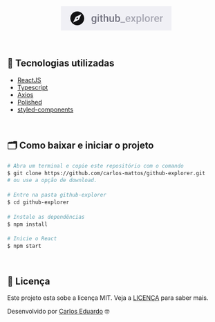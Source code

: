 <p align="center">
    <a href="https://github-explorer-ceam.herokuapp.com" target="_blank">
        <img alt="logo" src="./src/assets/readme.png"/>
     <a/>
</p>

</br>

## 🚀 Tecnologias utilizadas

-  [ReactJS](https://reactjs.org/)
-  [Typescript](https://www.npmjs.com/package/@types/react)
-  [Axios](https://github.com/axios/axios)
-  [Polished](https://polished.js.org/)
-  [styled-components](https://www.styled-components.com/)

</br>

## 🗂 Como baixar e iniciar o projeto

```bash
# Abra um terminal e copie este repositório com o comando
$ git clone https://github.com/carlos-mattos/github-explorer.git
# ou use a opção de download.

# Entre na pasta github-explorer
$ cd github-explorer

# Instale as dependências
$ npm install

# Inicie o React
$ npm start
```
</br>

## 📝 Licença

Este projeto esta sobe a licença MIT. Veja a [LICENÇA](https://opensource.org/licenses/MIT) para saber mais.

Desenvolvido por [Carlos Eduardo](https://www.linkedin.com/in/carlos-eduardo-andrade-de-mattos-a060b1182/) 🤓
